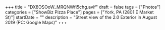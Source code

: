 +++
title = "DX8OSOoW_MRQNWfi5chg.avif"
draft = false
tags = ["Photos"]
categories = ["ShowBiz Pizza Place"]
pages = ["York, PA (2801 E Market St)"]
startDate = ""
description = "Street view of the 2.0 Exterior in August 2019 (PC: Google Maps)"
+++
